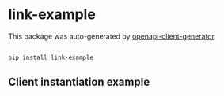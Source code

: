 # link-example

This package was auto-generated by [openapi-client-generator](https://github.com/avanov/openapi-client-generator).

```bash

pip install link-example

```


## Client instantiation example

```python

```